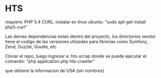 HTS
===
requiere:
 PHP 5.4
 CURL: instalar en linux ubuntu: 
    "sudo apt-get install php5-curl"

Las demas dependencias estan dentro del proyecto, los directorios vendor tiene el codigo de las versiones utlizadas
para librerias como Symfony, Zend, Guzzle, Goutte, etc

Clonar el repo, luego ingresar a: hts-scrap
donde se puede ejecutar el comando: 
  "php application.php hts-crawler"
  
que obtiene la informacion de USA (sin nombres)




